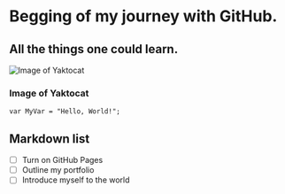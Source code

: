 # Begging of my journey with GitHub.

## All the things one could learn. 


![Image of Yaktocat](https://octodex.github.com/images/yaktocat.png)

### Image of Yaktocat

```
var MyVar = "Hello, World!";
```
## Markdown list
- [ ] Turn on GitHub Pages
- [ ] Outline my portfolio
- [ ] Introduce myself to the world
